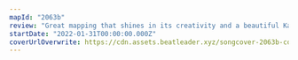 ```yaml
---
mapId: "2063b"
review: "Great mapping that shines in its creativity and a beautiful Kaleidoscope chroma light show make this map stand out!  Accessibility in the lowers that carry the same energy as the top diffs make this an awesome map for everybody!"
startDate: "2022-01-31T00:00:00.000Z"
coverUrlOverwrite: https://cdn.assets.beatleader.xyz/songcover-2063b-cover.jpg
---
```

